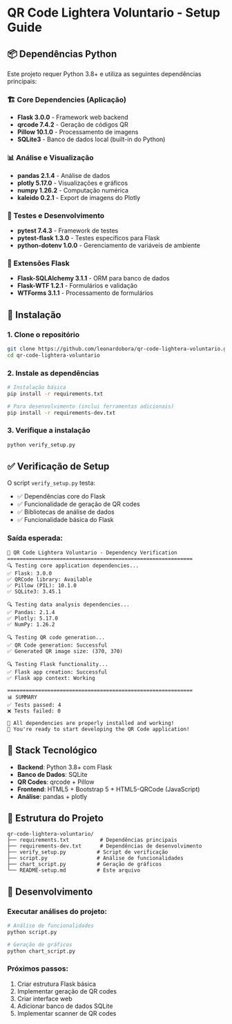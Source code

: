 # QR Code Lightera Voluntario - Setup Guide

## 📦 Dependências Python

Este projeto requer Python 3.8+ e utiliza as seguintes dependências principais:

### 🏗️ Core Dependencies (Aplicação)
- **Flask 3.0.0** - Framework web backend
- **qrcode 7.4.2** - Geração de códigos QR
- **Pillow 10.1.0** - Processamento de imagens
- **SQLite3** - Banco de dados local (built-in do Python)

### 📊 Análise e Visualização
- **pandas 2.1.4** - Análise de dados
- **plotly 5.17.0** - Visualizações e gráficos
- **numpy 1.26.2** - Computação numérica
- **kaleido 0.2.1** - Export de imagens do Plotly

### 🧪 Testes e Desenvolvimento
- **pytest 7.4.3** - Framework de testes
- **pytest-flask 1.3.0** - Testes específicos para Flask
- **python-dotenv 1.0.0** - Gerenciamento de variáveis de ambiente

### 🔗 Extensões Flask
- **Flask-SQLAlchemy 3.1.1** - ORM para banco de dados
- **Flask-WTF 1.2.1** - Formulários e validação
- **WTForms 3.1.1** - Processamento de formulários

## 🚀 Instalação

### 1. Clone o repositório
```bash
git clone https://github.com/leonardobora/qr-code-lightera-voluntario.git
cd qr-code-lightera-voluntario
```

### 2. Instale as dependências
```bash
# Instalação básica
pip install -r requirements.txt

# Para desenvolvimento (inclui ferramentas adicionais)
pip install -r requirements-dev.txt
```

### 3. Verifique a instalação
```bash
python verify_setup.py
```

## ✅ Verificação de Setup

O script `verify_setup.py` testa:
- ✅ Dependências core do Flask
- ✅ Funcionalidade de geração de QR codes
- ✅ Bibliotecas de análise de dados
- ✅ Funcionalidade básica do Flask

### Saída esperada:
```
🚀 QR Code Lightera Voluntario - Dependency Verification
============================================================
🔍 Testing core application dependencies...
✅ Flask: 3.0.0
✅ QRCode library: Available
✅ Pillow (PIL): 10.1.0
✅ SQLite3: 3.45.1

🔍 Testing data analysis dependencies...
✅ Pandas: 2.1.4
✅ Plotly: 5.17.0
✅ NumPy: 1.26.2

🔍 Testing QR code generation...
✅ QR Code generation: Successful
✅ Generated QR image size: (370, 370)

🔍 Testing Flask functionality...
✅ Flask app creation: Successful
✅ Flask app context: Working

============================================================
📊 SUMMARY
✅ Tests passed: 4
❌ Tests failed: 0

🎉 All dependencies are properly installed and working!
🚀 You're ready to start developing the QR Code application!
```

## 🎯 Stack Tecnológico

- **Backend**: Python 3.8+ com Flask
- **Banco de Dados**: SQLite
- **QR Codes**: qrcode + Pillow
- **Frontend**: HTML5 + Bootstrap 5 + HTML5-QRCode (JavaScript)
- **Análise**: pandas + plotly

## 📁 Estrutura do Projeto

```
qr-code-lightera-voluntario/
├── requirements.txt          # Dependências principais
├── requirements-dev.txt      # Dependências de desenvolvimento
├── verify_setup.py          # Script de verificação
├── script.py                # Análise de funcionalidades
├── chart_script.py          # Geração de gráficos
└── README-setup.md          # Este arquivo
```

## 🔧 Desenvolvimento

### Executar análises do projeto:
```bash
# Análise de funcionalidades
python script.py

# Geração de gráficos
python chart_script.py
```

### Próximos passos:
1. Criar estrutura Flask básica
2. Implementar geração de QR codes
3. Criar interface web
4. Adicionar banco de dados SQLite
5. Implementar scanner de QR codes